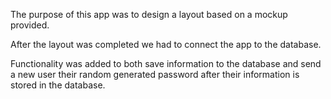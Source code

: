 The purpose of this app was to design a layout based on a mockup provided. 

After the layout was completed we had to connect the app to the database. 

Functionality was added to both save information to the database and send a new user their random generated password after their information is stored in the database. 
